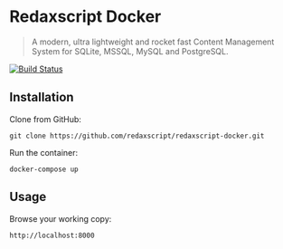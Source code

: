Redaxscript Docker
==================

> A modern, ultra lightweight and rocket fast Content Management System for SQLite, MSSQL, MySQL and PostgreSQL.

[![Build Status](https://img.shields.io/travis/redaxscript/redaxscript-docker.svg)](https://travis-ci.org/redaxscript/redaxscript-docker)


Installation
------------

Clone from GitHub:

```
git clone https://github.com/redaxscript/redaxscript-docker.git
```

Run the container:

```
docker-compose up
```


Usage
-----

Browse your working copy:

```
http://localhost:8000
```
